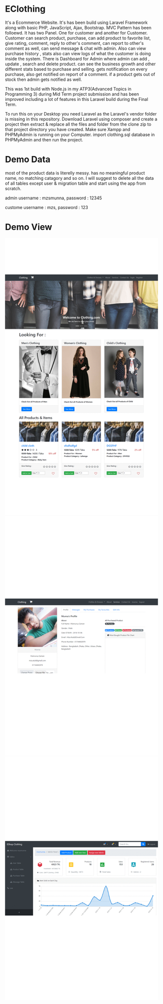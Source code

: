 # EClothing
It's a Ecommerce Website. It's has been build using Laravel Framework along with basic PHP, JavaScript, Ajax, Bootstrap. MVC Pattern has been folloewd. It has two Panel. One for customer and another for Customer. Customer can search product, purchase, can add product to favorite list,  give rating, comment, reply to other's comment, can report to other's comment as well, can send message &amp; chat with admin. Also can view purchase history , stats also can view logs of what the customer is doing inside the system. There is Dashboard for Admin where admin can add , update , search and delete product. can see the business growth and other different stats based  to purchase and selling.  gets notification on every purchase, also get notified on report of a comment. if a product gets out of stock then admin gets notified as well.

This was 1st build with Node.js in my ATP3(Advanced Topics in Programming 3) during Mid Term project submission and has been improved including a lot of features in this Laravel build during the Final Term.

To run this on your Desktop you need Laravel as the Laravel's vendor folder is missing in this repository. Download Laravel using composer and create a project then extract & replace all the files and folder from the clone zip to that project directory you have created. Make sure Xampp and PHPMyAdmin is running on your Computer. import clothing.sql database in PHPMyAdmin and then run the project.

# Demo Data

most of the product data is literelly messy. has no meaningful product name, no matching catagory and so on. I will suggest to delete all the data of all tables except user & migration table and start using the app from scratch.

admin username : mzsmunna, password : 12345

custome username : mzs, password : 123

# Demo View

<img src="demo/clothing-basic.gif" title="clothing.com"/>

<img src="demo/clothing-user-2.gif" title="clothing.com"/>

<img src="demo/clothing-admin.gif" title="clothing.com"/>
